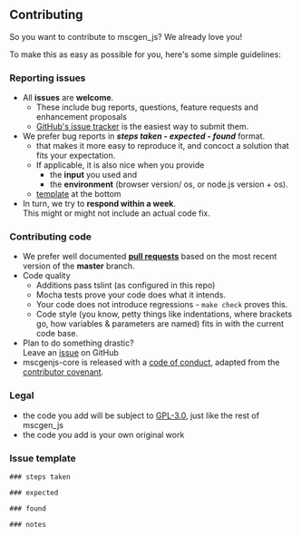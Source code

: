 ## Contributing

So you want to contribute to mscgen_js? We already love you!

To make this as easy as possible for you, here's some simple guidelines:

### Reporting issues

- All **issues** are **welcome**.
  - These include bug reports, questions, feature requests and enhancement
    proposals
  - [GitHub's issue tracker](https://github.com/mscgenjs/mscgenjs-core/issues)
    is the easiest way to submit them.
- We prefer bug reports in **_steps taken_ - _expected_ - _found_** format.
  - that makes it more easy to reproduce it, and concoct a solution that fits
    your expectation.
  - If applicable, it is also nice when you provide
    - the **input** you used and
    - the **environment** (browser version/ os, or node.js version + os).
  - [template](#issue-template) at the bottom
- In turn, we try to **respond within a week**.  
  This might or might not include an actual code fix.

### Contributing code

- We prefer well documented
  **[pull requests](https://help.github.com/articles/creating-a-pull-request/)**
  based on the most recent version of the **master** branch.
- Code quality
  - Additions pass tslint (as configured in this repo)
  - Mocha tests prove your code does what it intends.
  - Your code does not introduce regressions - `make check` proves this.
  - Code style (you know, petty things like indentations, where brackets go,
    how variables & parameters are named) fits in with the current code base.
- Plan to do something drastic?  
  Leave an
  [issue](https://github.com/mscgenjs/mscgenjs-core/issues/new) on GitHub
- mscgenjs-core is released with a [code of conduct](CODE_OF_CONDUCT.md), adapted
  from the [contributor covenant](http://contributor-covenant.org/).

### Legal

- the code you add will be subject to
  [GPL-3.0](wikum/licenses/license.mscgen_js.md), just like the rest of
  mscgen_js
- the code you add is your own original work

### Issue template

    ### steps taken

    ### expected

    ### found

    ### notes
